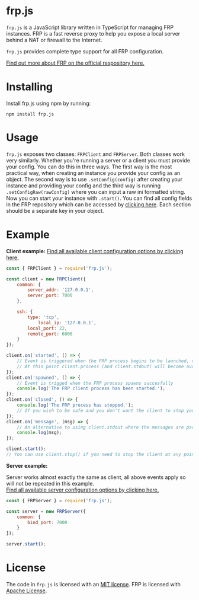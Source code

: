 # frp.js

`frp.js` is a JavaScript library written in TypeScript for managing FRP instances. FRP is a fast reverse proxy to help you expose a local server behind a NAT or firewall to the Internet.  

`frp.js` provides complete type support for all FRP configuration.  

[Find out more about FRP on the official respository here.](https://github.com/fatedier/frp)  

  # Installing  
Install frp.js using npm by running:  
```
npm install frp.js  
```
# Usage

`frp.js` exposes two classes: `FRPClient` and `FRPServer`. Both classes work very similarly.  Whether you're running a server or a client you must provide your config. You can do this in three ways. The first way is the most practical way, when creating an instance you provide your config as an object. The second way is to use `.setConfig(config)` after creating your instance and providing your config and the third way is running `.setConfigRaw(rawConfig)` where you can input a raw ini formatted string.  
Now you can start your instance with `.start()`.
You can find all config fields in the FRP repository which can be accessed by [clicking here](https://github.com/fatedier/frp/tree/dev/conf). Each section should be a separate key in  your object.
# Example
**Client example:**
[Find all available client configuration options by clicking here.](https://github.com/fatedier/frp/blob/dev/conf/frpc_full.ini)  
```js
const { FRPClient } = require('frp.js');

const client = new FRPClient({
	common: {
		server_addr: '127.0.0.1',
		server_port: 7000
	},

	ssh: {
		type: 'tcp',
	    	local_ip: '127.0.0.1',
		local_port: 22,
		remote_port: 6000
	}
});

client.on('started', () => {
	// Event is triggered when the FRP process begins to be launched, due to the fact the FRP executables will need to be downloaded if you haven't run FRP before, you should always wait for this event instead of assuming everything will be available instantly after calling frp.start()
	// At this point client.process (and client.stdout) will become available.
});
client.on('spawned', () => {
	// Event is trigged when the FRP process spawns succesfully
	console.log('The FRP client process has been started.');
});
client.on('closed', () => {
	console.log('The FRP process has stopped.');
	// If you wish to be safe and you don't want the client to stop you can call client.start() on close to automatically restart the client.
});
client.on('message', (msg) => {
	// An alternative to using client.stdout where the messages are parsed to strings for you.
	console.log(msg);
});

client.start();
// You can use client.stop() if you need to stop the client at any point
```
**Server example:**
  
Server works almost exactly the same as client, all above events apply so will not be repeated in this example.  
[Find all available server configuration options by clicking here.](https://github.com/fatedier/frp/blob/dev/conf/frps_full.ini)  
```js
const { FRPServer } = require('frp.js');

const server = new FRPServer({
	common: {
		bind_port: 7000
	}
});

server.start();
```
# License
The code in `frp.js` is licensed with an [MIT license](https://github.com/PondWader/frp.js/blob/main/LICENSE). FRP is licensed with [Apache License](https://github.com/fatedier/frp/blob/dev/LICENSE).

